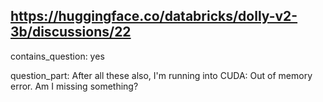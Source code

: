 ## https://huggingface.co/databricks/dolly-v2-3b/discussions/22

contains_question: yes

question_part: After all these also, I'm running into CUDA: Out of memory error.  Am I missing something?